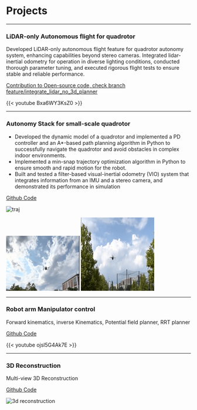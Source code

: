 # Projects
---

### LiDAR-only Autonomous flight for quadrotor

Developed LiDAR-only autonomous flight feature for quadrotor autonomy system, enhancing capabilities beyond
stereo cameras. Integrated lidar-inertial odometry for operation in diverse lighting conditions, conducted thorough
parameter tuning, and executed rigorous flight tests to ensure stable and reliable performance.

[Contribution to Open-source code, check branch feature/integrate_lidar_no_3d_planner](https://github.com/KumarRobotics/kr_autonomous_flight)

{{< youtube Bxa6WY3KsZ0 >}}

---

### Autonomy Stack for small-scale quadrotor 

- Developed the dynamic model of a quadrotor and implemented a PD controller and an A*-based path planning
algorithm in Python to successfully navigate the quadrotor and avoid obstacles in complex indoor environments.
- Implemented a min-snap trajectory optimization algorithm in Python to ensure smooth and rapid motion for
the robot.
- Built and tested a filter-based visual-inertial odometry (VIO) system that integrates information from an IMU and
a stereo camera, and demonstrated its performance in simulation

[Github Code](https://github.com/RollingOat/control-path-planning-trajectory-optimization-of-a-quadrotor)

![traj](/meam620-min.png)

<img src='content/auto_flight_1.png' width=200 height=150> <img src='content//at_flight_2.png' width=200 height=200>

---

### Robot arm Manipulator control

Forward kinematics, inverse Kinematics, Potential field planner, RRT planner

[Github Code](https://github.com/RollingOat/meam520_labs)

{{< youtube ojsl5G4Ak7E >}}

---

### 3D Reconstruction

Multi-view 3D Reconstruction

[Github Code](https://github.com/RollingOat/3D-Reconstruction)

![3d reconstruction](/3dReconstruction-min.png)

